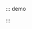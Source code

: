 ::: demo

<script>
  
export default {
  data() {
    return {

    }

  },
  components: {

  }
}
</script>
:::